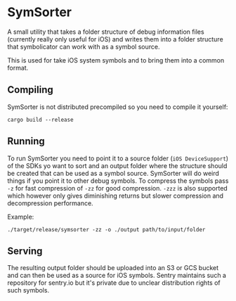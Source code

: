 # SymSorter

A small utility that takes a folder structure of debug information files
(currently really only useful for iOS) and writes them into a folder structure
that symbolicator can work with as a symbol source.

This is used for take iOS system symbols and to bring them into a common
format.

## Compiling

SymSorter is not distributed precompiled so you need to compile it yourself:

```
cargo build --release
```

## Running

To run SymSorter you need to point it to a source folder (`iOS DeviceSupport`) of the
SDKs yo want to sort and an output folder where the structure should be created that
can be used as a symbol source.  SymSorter will do weird things if you point it to
other debug symbols.  To compress the symbols pass `-z` for fast compression of `-zz`
for good compression.  `-zzz` is also supported which however only gives diminishing
returns but slower compression and decompression performance.

Example:

```
./target/release/symsorter -zz -o ./output path/to/input/folder
```

## Serving

The resulting output folder should be uploaded into an S3 or GCS bucket and can then
be used as a source for iOS symbols.  Sentry maintains such a repository for sentry.io
but it's private due to unclear distribution rights of such symbols.
